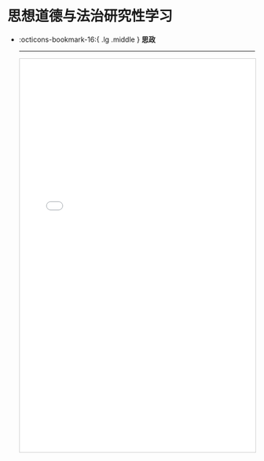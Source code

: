 # 思想道德与法治研究性学习
<div class="grid cards" markdown>

-   :octicons-bookmark-16:{ .lg .middle } __思政__

    ---

    <iframe src="../research.pdf" width="100%" height="800px" style="border: 1px solid #ccc; overflow: auto;">
    </iframe>

</div>